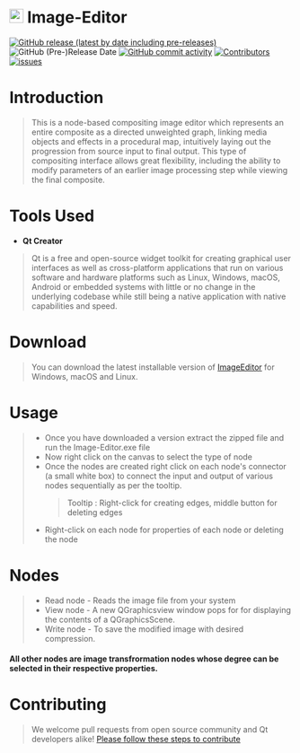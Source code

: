 # <img src="https://raw.githubusercontent.com/abansal755/Image-Editor/readme/icon.png" height="25"/> Image-Editor

[![GitHub release (latest by date including pre-releases)](https://img.shields.io/github/v/release/abansal755/Image-Editor?include_prereleases&label=latest%20release)](https://github.com/abansal755/Image-Editor/releases)
![GitHub (Pre-)Release Date](https://img.shields.io/github/release-date-pre/abansal755/Image-Editor)
[![GitHub commit activity](https://img.shields.io/github/commit-activity/m/abansal755/Image-Editor)](https://github.com/abansal755/Image-Editor/graphs/commit-activity)
[![Contributors](https://img.shields.io/github/contributors/abansal755/Image-Editor?color=brightgreen)](https://github.com/abansal755/Image-Editor/graphs/contributors)
[![issues](https://img.shields.io/github/issues/abansal755/Image-Editor)](https://github.com/abansal755/Image-Editor/issues)

# Introduction
>This is a node-based compositing image editor which represents an entire composite as a directed unweighted graph, linking media objects and effects in a procedural map, intuitively laying out the progression from source input to final output. This type of compositing interface allows great flexibility, including the ability to modify parameters of an earlier image processing step while viewing the final composite.

# Tools Used
- **Qt Creator**
>Qt is a free and open-source widget toolkit for creating graphical user interfaces as well as cross-platform applications that run on various software and hardware platforms such as Linux, Windows, macOS, Android or embedded systems with little or no change in the underlying codebase while still being a native application with native capabilities and speed.

# Download
>You can download the latest installable version of [ImageEditor](https://github.com/abansal755/Image-Editor/releases) for Windows, macOS and Linux.

# Usage
>* Once you have downloaded a version extract the zipped file and run the Image-Editor.exe file
>* Now right click on the canvas to select the type of node 
>* Once the nodes are created right click on each node's connector (a small white box) to connect the input and output of various nodes sequentially as per the tooltip.
>     > Tooltip : Right-click for creating edges, middle button for deleting edges
>* Right-click on each node for properties of each node or deleting the node
# Nodes 
>* Read node - Reads the image file from your system 
>* View node - A new QGraphicsview window pops for  for displaying the contents of a QGraphicsScene.
>* Write node - To save the modified image with desired compression.
#### All other nodes are image transfrormation nodes whose degree can be selected in their respective properties.  

# Contributing
>We welcome pull requests from open source community and Qt developers alike! [Please follow these steps to contribute]()

